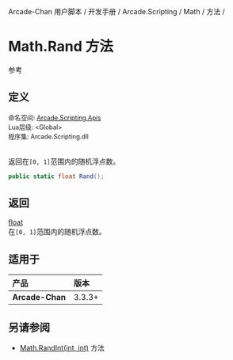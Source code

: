 Arcade-Chan 用户脚本 / 开发手册 / Arcade.Scripting / Math / 方法 /
# Math.Rand 方法
参考

## 定义
<div style="font-size: 90%;">
命名空间: <a href="README.md">Arcade.Scripting.Apis</a><br />
Lua层级: &lt;Global&gt;<br />
程序集: Arcade.Scripting.dll
</div><br />

返回在``[0, 1]``范围内的随机浮点数。

```csharp
public static float Rand();
```

## 返回
[float](https://docs.microsoft.com/zh-cn/dotnet/api/system.single)  
  在``[0, 1]``范围内的随机浮点数。

## 适用于
| 产品 | 版本 |
|:----|:----|
| **Arcade-Chan** | 3.3.3+ |

## 另请参阅
- [Math.RandInt(int, int)](Math_RandInt.md) 方法